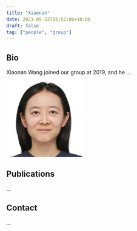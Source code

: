 ```yaml
---
title: "Xiaonan"
date: 2021-05-22T15:52:06+10:00
draft: false
tag: ["people", "group"]
---
```


## Bio
Xiaonan Wang joined our group at 2019, and he ...

![profile](/images/people/xiaonan.jpg)

## Publications
...


## Contact
...
